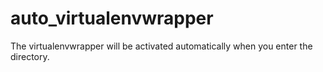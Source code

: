 # auto_virtualenvwrapper
The virtualenvwrapper will be activated automatically when you enter the directory.
